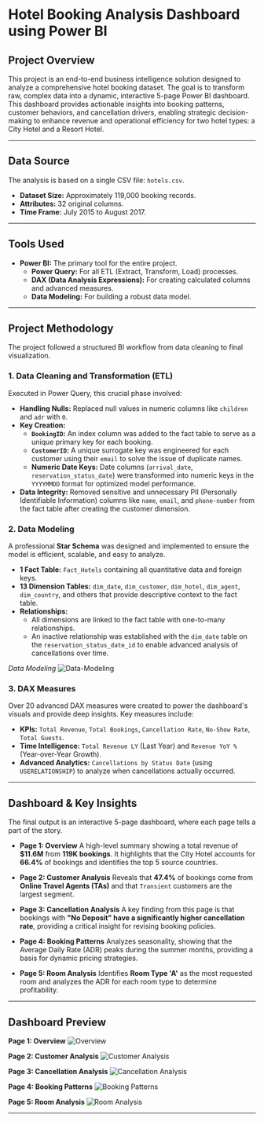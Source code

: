 # Hotel Booking Analysis Dashboard using Power BI

## Project Overview

This project is an end-to-end business intelligence solution designed to analyze a comprehensive hotel booking dataset. The goal is to transform raw, complex data into a dynamic, interactive 5-page Power BI dashboard. This dashboard provides actionable insights into booking patterns, customer behaviors, and cancellation drivers, enabling strategic decision-making to enhance revenue and operational efficiency for two hotel types: a City Hotel and a Resort Hotel.

---

## Data Source

The analysis is based on a single CSV file: `hotels.csv`.
- **Dataset Size:** Approximately 119,000 booking records.
- **Attributes:** 32 original columns.
- **Time Frame:** July 2015 to August 2017.

---

## Tools Used

- **Power BI:** The primary tool for the entire project.
  - **Power Query:** For all ETL (Extract, Transform, Load) processes.
  - **DAX (Data Analysis Expressions):** For creating calculated columns and advanced measures.
  - **Data Modeling:** For building a robust data model.

---

## Project Methodology

The project followed a structured BI workflow from data cleaning to final visualization.

### 1. Data Cleaning and Transformation (ETL)

Executed in Power Query, this crucial phase involved:
- **Handling Nulls:** Replaced null values in numeric columns like `children` and `adr` with `0`.
- **Key Creation:**
  - **`BookingID`:** An index column was added to the fact table to serve as a unique primary key for each booking.
  - **`CustomerID`:** A unique surrogate key was engineered for each customer using their `email` to solve the issue of duplicate names.
  - **Numeric Date Keys:** Date columns (`arrival_date`, `reservation_status_date`) were transformed into numeric keys in the `YYYYMMDD` format for optimized model performance.
- **Data Integrity:** Removed sensitive and unnecessary PII (Personally Identifiable Information) columns like `name`, `email`, and `phone-number` from the fact table after creating the customer dimension.

### 2. Data Modeling

A professional **Star Schema** was designed and implemented to ensure the model is efficient, scalable, and easy to analyze.
- **1 Fact Table:** `Fact_Hotels` containing all quantitative data and foreign keys.
- **13 Dimension Tables:** `dim_date`, `dim_customer`, `dim_hotel`, `dim_agent`, `dim_country`, and others that provide descriptive context to the fact table.
- **Relationships:**
    - All dimensions are linked to the fact table with one-to-many relationships.
    - An inactive relationship was established with the `dim_date` table on the `reservation_status_date_id` to enable advanced analysis of cancellations over time.
      
*Data Modeling*
![Data-Modeling](Data-Modeling.jpg)

### 3. DAX Measures

Over 20 advanced DAX measures were created to power the dashboard's visuals and provide deep insights. Key measures include:
- **KPIs:** `Total Revenue`, `Total Bookings`, `Cancellation Rate`, `No-Show Rate`, `Total Guests`.
- **Time Intelligence:** `Total Revenue LY` (Last Year) and `Revenue YoY %` (Year-over-Year Growth).
- **Advanced Analytics:** `Cancellations by Status Date` (using `USERELATIONSHIP`) to analyze when cancellations actually occurred.

---

## Dashboard & Key Insights

The final output is an interactive 5-page dashboard, where each page tells a part of the story.

- **Page 1: Overview**
  A high-level summary showing a total revenue of **$11.6M** from **119K bookings**. It highlights that the City Hotel accounts for **66.4%** of bookings and identifies the top 5 source countries.

- **Page 2: Customer Analysis**
  Reveals that **47.4%** of bookings come from **Online Travel Agents (TAs)** and that `Transient` customers are the largest segment.

- **Page 3: Cancellation Analysis**
  A key finding from this page is that bookings with **"No Deposit" have a significantly higher cancellation rate**, providing a critical insight for revising booking policies.

- **Page 4: Booking Patterns**
  Analyzes seasonality, showing that the Average Daily Rate (ADR) peaks during the summer months, providing a basis for dynamic pricing strategies.

- **Page 5: Room Analysis**
  Identifies **Room Type 'A'** as the most requested room and analyzes the ADR for each room type to determine profitability.

---

## Dashboard Preview


**Page 1: Overview**
![Overview](1.jpg)

**Page 2: Customer Analysis**
![Customer Analysis](2.jpg)

**Page 3: Cancellation Analysis**
![Cancellation Analysis](3.jpg)

**Page 4: Booking Patterns**
![Booking Patterns](4.jpg)

**Page 5: Room Analysis**
![Room Analysis](5.jpg)

---
